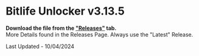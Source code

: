 # Bitlife Unlocker v3.13.5

**Download the file from the ["Releases"](https://github.com/zeropse/bitlife-unlocker/releases/tag/3.13.5) tab.** <br > More Details found in the Releases Page. Always use the "Latest" Release.


Last Updated - 10/04/2024
